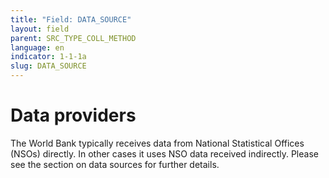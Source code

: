 ```yaml
---
title: "Field: DATA_SOURCE"
layout: field
parent: SRC_TYPE_COLL_METHOD
language: en
indicator: 1-1-1a
slug: DATA_SOURCE
---
```

# Data providers

The World Bank typically receives data from National Statistical Offices (NSOs) directly. In other cases it uses NSO data received indirectly. Please see the section on data sources for further details.